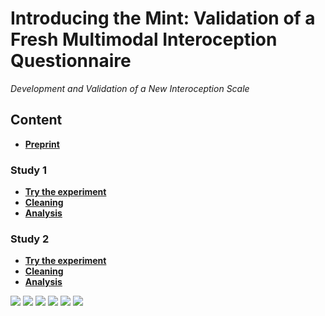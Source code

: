 # Introducing the Mint: Validation of a Fresh Multimodal Interoception Questionnaire

*Development and Validation of a New Interoception Scale*

## Content

- [**Preprint**](https://realitybending.github.io/InteroceptionScale/paper/manuscript.pdf)

### Study 1

- [**Try the experiment**](https://realitybending.github.io/InteroceptionScale/study1/experiment/?exp=README)
- [**Cleaning**](https://realitybending.github.io/InteroceptionScale/study1/analysis/1_cleaning.html)
- [**Analysis**](https://realitybending.github.io/InteroceptionScale/study1/analysis/2_analysis.html)

### Study 2

- [**Try the experiment**](https://realitybending.github.io/InteroceptionScale/study2/experiment/?exp=README)
- [**Cleaning**](https://realitybending.github.io/InteroceptionScale/study2/analysis/1_cleaning.html)
- [**Analysis**](https://realitybending.github.io/InteroceptionScale/study2/analysis/2_analysis.html)


![](https://realitybending.github.io/InteroceptionScale/study1/analysis/figures/figure1.png)
![](https://realitybending.github.io/InteroceptionScale/study2/analysis/figures/table1.png)
![](https://realitybending.github.io/InteroceptionScale/study2/analysis/figures/fig1.png)
![](https://realitybending.github.io/InteroceptionScale/study2/analysis/figures/fig2.png)
![](https://realitybending.github.io/InteroceptionScale/study2/analysis/figures/table2.png)
![](https://realitybending.github.io/InteroceptionScale/study2/analysis/figures/fig3.png)